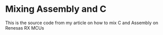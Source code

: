 # Mixing Assembly and C
This is the source code from my article on how to mix C and Assembly on Renesas RX MCUs

